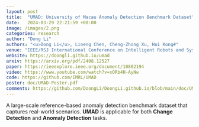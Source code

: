 ```yaml
---
layout: post
title:  "UMAD: University of Macau Anomaly Detection Benchmark Dataset"
date:   2024-03-29 22:21:59 +00:00
image: /images/2.png
categories: research
author: "Dong Li"
authors: "<u>Dong Li</u>, Lineng Chen, Cheng-Zhong Xu, Hui Kong#"
venue: "IEEE/RSJ International Conference on Intelligent Robots and Systems (IROS), 2024"
website: https://doongli.github.io/umad
arxiv: https://arxiv.org/pdf/2408.12527
paper: https://ieeexplore.ieee.org/document/10802194
video: https://www.youtube.com/watch?v=xORb4H-AyNw
code: https://github.com/IMRL/UMAD
poster: doc/UMAD-Poster.pdf
comments: https://github.com/DoongLi/DoongLi.github.io/blob/main/doc/UMAD_IROS2024_Review_Comments.txt
---
```


A large-scale reference-based anomaly detection benchmark dataset that captures real-world scenarios. <strong>UMAD</strong> is applicable for both <strong>Change Detection</strong> and <strong>Anomaly Detection</strong> tasks.
